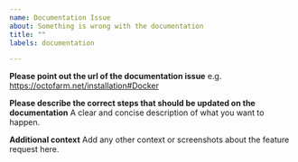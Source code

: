 ```yaml
---
name: Documentation Issue
about: Something is wrong with the documentation
title: ""
labels: documentation

---
```


**Please point out the url of the documentation issue**
e.g. https://octofarm.net/installation#Docker

**Please describe the correct steps that should be updated on the documentation**
A clear and concise description of what you want to happen.

**Additional context**
Add any other context or screenshots about the feature request here.
